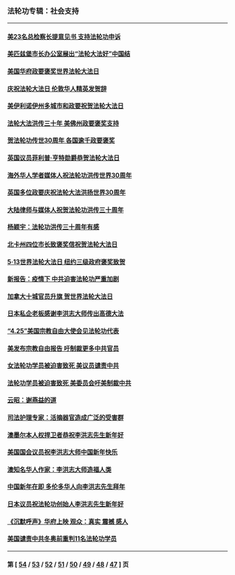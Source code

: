 ### 法轮功专辑：社会支持
---
#### [美23名总检察长提意见书 支持法轮功申诉](../../pages/nf4386/n13766596.md) 
#### [美匹兹堡市长办公室展出“法轮大法好”中国结](../../pages/nf4386/n13749721.md) 
#### [美国华府政要褒奖世界法轮大法日](../../pages/nf4386/n13743770.md) 
#### [庆祝法轮大法日 伦敦华人精英发贺辞](../../pages/nf4386/n13741593.md) 
#### [美伊利诺伊州多城市和政要祝贺法轮大法日](../../pages/nf4386/n13737149.md) 
#### [法轮大法洪传三十年 美佛州政要褒奖支持](../../pages/nf4386/n13737103.md) 
#### [贺法轮功传世30周年 各国逾千政要褒奖](../../pages/nf4386/n13735828.md) 
#### [英国议员菲利普‧亨特勋爵恭贺法轮大法日](../../pages/nf4386/n13736187.md) 
#### [海外华人学者媒体人祝法轮功洪传世界30周年](../../pages/nf4386/n13735835.md) 
#### [英国多位政要庆祝法轮大法洪扬世界30周年](../../pages/nf4386/n13734739.md) 
#### [大陆律师与媒体人祝贺法轮功洪传三十周年](../../pages/nf4386/n13735062.md) 
#### [杨颖宇：法轮功洪传三十周年有感](../../pages/nf4386/n13734884.md) 
#### [北卡州四位市长致褒奖信祝贺法轮大法日](../../pages/nf4386/n13733292.md) 
#### [5·13世界法轮大法日 纽约三级政府褒奖致贺](../../pages/nf4386/n13732651.md) 
#### [新报告：疫情下 中共迫害法轮功严重加剧](../../pages/nf4386/n13732612.md) 
#### [加拿大十城官员升旗 贺世界法轮大法日](../../pages/nf4386/n13729166.md) 
#### [日本私企老板感谢李洪志大师传出高德大法](../../pages/nf4386/n13726335.md) 
#### [“4.25”美国宗教自由大使会见法轮功代表](../../pages/nf4386/n13724124.md) 
#### [美发布宗教自由报告 吁制裁更多中共官员](../../pages/nf4386/n13720670.md) 
#### [女法轮功学员被迫害致死 美议员谴责中共](../../pages/nf4386/n13682069.md) 
#### [法轮功学员被迫害致死 美委员会吁美制裁中共](../../pages/nf4386/n13631310.md) 
#### [云昭：谢燕益的道](../../pages/nf4386/n13607391.md) 
#### [司法护理专家：活摘器官造成广泛的受害群](../../pages/nf4386/n13570425.md) 
#### [澳墨尔本人权捍卫者恭祝李洪志先生新年好](../../pages/nf4386/n13556164.md) 
#### [美国国会议员祝李洪志大师中国新年快乐](../../pages/nf4386/n13554208.md) 
#### [澳知名华人作家：李洪志大师造福人类](../../pages/nf4386/n13552049.md) 
#### [中国新年在即 多伦多华人向李洪志先生拜年](../../pages/nf4386/n13531756.md) 
#### [日本议员祝法轮功创始人李洪志先生新年好](../../pages/nf4386/n13543228.md) 
#### [《沉默呼声》华府上映 观众：真实 震撼 感人](../../pages/nf4386/n13524739.md) 
#### [美国谴责中共冬奥前重判11名法轮功学员](../../pages/nf4386/n13521806.md) 

---
#### 第 [ [54](./54.md) / [53](./53.md) / [52](./52.md) / [51](./51.md) / [50](./50.md) / [49](./49.md) / [48](./48.md) / [47](./47.md) ] 页
